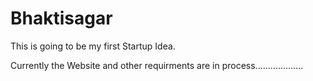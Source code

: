 # Bhaktisagar

This is going to be my first Startup Idea.

Currently the Website and other requirments are in process...................
